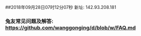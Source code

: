 ##2018年09月28日07时12分07秒 新址: 142.93.208.181
### 兔友常见问题及解答: https://github.com/wanggonging/d/blob/w/FAQ.md
